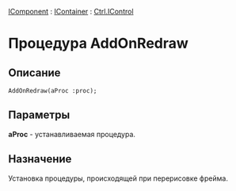 ﻿---
Link: .Ctrl.IControl.@AddOnRedraw
---

[IComponent](topic:Com.Custom.ComClasses.IComponent.Default) :
[IContainer](topic:Com.Custom.ComClasses.IContainer.Default) :
[Ctrl.IControl](Default)

# Процедура AddOnRedraw

## Описание

    AddOnRedraw(aProc :proc);

## Параметры

**aProc** - устанавливаемая процедура.

## Назначение

Установка процедуры, происходящей при перерисовке фрейма.